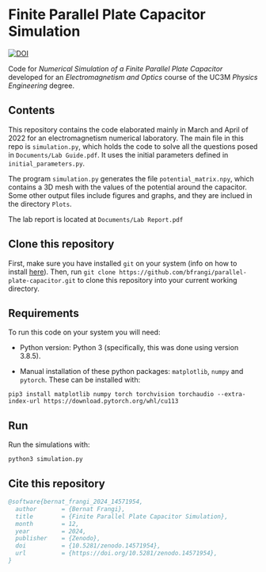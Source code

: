 # Finite Parallel Plate Capacitor Simulation

[![DOI](https://zenodo.org/badge/DOI/10.5281/zenodo.14571954.svg)](https://doi.org/10.5281/zenodo.14571954)

Code for _Numerical Simulation of a Finite Parallel Plate Capacitor_ developed for an *Electromagnetism and Optics* course of the UC3M *Physics Engineering* degree.

## Contents

This repository contains the code elaborated mainly in March and April of 2022 for an electromagnetism numerical laboratory. The main file in this repo is ```simulation.py```, which holds the code to solve all the questions posed in ```Documents/Lab Guide.pdf```. It uses the initial parameters defined in ```initial_parameters.py```.

The program ```simulation.py``` generates the file ```potential_matrix.npy```, which contains a 3D mesh with the values of the potential around the capacitor. Some other output files include figures and graphs, and they are inclued in the directory ```Plots```.

The lab report is located at ```Documents/Lab Report.pdf```

## Clone this repository
First, make sure you have installed ```git``` on your system (info on how to install [here](https://github.com/git-guides/install-git)). Then, run ```git clone https://github.com/bfrangi/parallel-plate-capacitor.git``` to clone this repository into your current working directory.

## Requirements

To run this code on your system you will need:

- Python version: Python 3 (specifically, this was done using version 3.8.5).

- Manual installation of these python packages: ```matplotlib```, ```numpy``` and ```pytorch```. These can be installed with:

```
pip3 install matplotlib numpy torch torchvision torchaudio --extra-index-url https://download.pytorch.org/whl/cu113
```
## Run

Run the simulations with:

```
python3 simulation.py
```

## Cite this repository

```bibtex
@software{bernat_frangi_2024_14571954,
  author       = {Bernat Frangi},
  title        = {Finite Parallel Plate Capacitor Simulation},
  month        = 12,
  year         = 2024,
  publisher    = {Zenodo},
  doi          = {10.5281/zenodo.14571954},
  url          = {https://doi.org/10.5281/zenodo.14571954},
}
``` 
